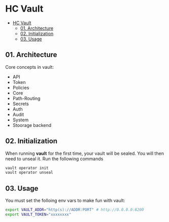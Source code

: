 # HC Vault 



- [HC Vault](#hc-vault)
  - [01. Architecture](#01-architecture)
  - [02. Initialization](#02-initialization)
  - [03. Usage](#03-usage)



## 01. Architecture

Core concepts in vault:

* API
* Token
* Policies
* Core
* Path-Routing
* Secrets
* Auth
* Audit
* System
* Stoorage backend

## 02. Initialization 

When running **vault** for the first time, your vault will be sealed. 
You will then need to unseal it. Run the following commands 

```sh
vault operator init
vault operator unseal 
```

## 03. Usage

You must set the folloing env vars to make fun with vault:

```sh
export VAULT_ADDR="http(s)://ADDR:PORT" # http://0.0.0.0:8200
export VAULT_TOKEN="xxxxxxxx"
```


